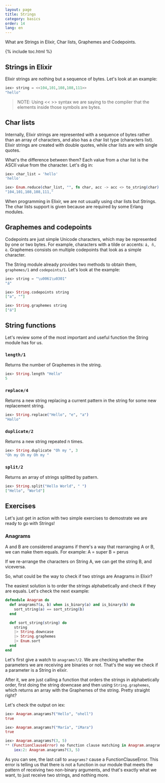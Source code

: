 ```yaml
---
layout: page
title: Strings
category: basics
order: 14
lang: en
---
```


What are Strings in Elixir, Char lists, Graphemes and Codepoints.

{% include toc.html %}

## Strings in Elixir

Elixir strings are nothing but a sequence of bytes. Let's look at an example:

```elixir
iex> string = <<104,101,108,108,111>>
"hello"
```

>NOTE: Using << >> syntax we are saying to the compiler that the elements inside those symbols are bytes.

## Char lists

Internally, Elixir strings are represented with a sequence of bytes rather than an array of characters, and also has a char list type (characters list). Elixir strings are created with double quotes, while char lists are with single quotes.

What's the difference between them? Each value from a char list is the ASCII value from the character. Let's dig in:

```elixir
iex> char_list = 'hello'
'hello'

iex> Enum.reduce(char_list, "", fn char, acc -> acc <> to_string(char) <> "," end)
"104,101,108,108,111,"
```

When programming in Elixir, we are not usually using char lists but Strings. The char lists support is given because are required by some Erlang modules.

## Graphemes and codepoints

Codepoints are just simple Unicode characters, which may be represented by one or two bytes. For example, characters with a tilde or accents: `á, ñ, è`. Graphemes consists on multiple codepoints that look as a simple character.

The String module already provides two methods to obtain them, `graphemes/1` and `codepoints/1`. Let's look at the example:

```elixir
iex> string = "\u0061\u0301"
"á"

iex> String.codepoints string
["a", "́"]

iex> String.graphemes string
["á"]
```

## String functions

Let's review some of the most important and useful function the String module has for us.

### `length/1`

Returns the number of Graphemes in the string.

```elixir
iex> String.length "Hello"
5
```

### `replace/4`

Returns a new string replacing a current pattern in the string for some new replacement string.

```elixir
iex> String.replace("Hello", "e", "a")
"Hallo"
```

### `duplicate/2`

Returns a new string repeated n times.

```elixir
iex> String.duplicate "Oh my ", 3
"Oh my Oh my Oh my "
```

### `split/2`

Returns an array of strings splitted by pattern.

```elixir
iex> String.split("Hello World", " ")
["Hello", "World"]
```

## Exercises

Let's just get in action with two simple exercises to demostrate we are ready to go with Strings!

### Anagrams

A and B are considered anagrams if there's a way that rearranging A or B, we can make them equals. For example: 
A = super
B = perus 

If we re-arrange the characters on String A, we can get the string B, and viceversa.

So, what could be the way to check if two strings are Anagrams in Elixir?

The easiest solution is to order the strings alphabetically and check if they are equals. Let's check the next example:

```elixir
defmodule Anagram do
  def anagrams?(a, b) when is_binary(a) and is_binary(b) do
  	sort_string(a) == sort_string(b)
  end

  def sort_string(string) do
    string
    |> String.downcase
    |> String.graphemes
    |> Enum.sort
  end
end
```

Let's first give a watch to `anagrams?/2`. We are checking whether the parameters we are receiving are binaries or not. That's the way we check if a parameter is a String in elixir.

After it, we are just calling a function that orders the strings in alphabetically order, first doing the string downcase and then using `String.graphemes`, which returns an array with the Graphemes of the string. Pretty straight right?

Let's check the output on iex:

```elixir
iex> Anagram.anagrams?("Hello", "ohell")
true

iex> Anagram.anagrams?("María", "íMara")
true

iex> Anagram.anagrams?(3, 5)
** (FunctionClauseError) no function clause matching in Anagram.anagrams?/2
    iex:2: Anagram.anagrams?(3, 5)
```

As you can see, the last call to `anagrams?` cause a FunctionClauseError. This error is telling us that there is not a function in our module that meets the pattern of receiving two non-binary arguments, and that's exactly what we want, to just receive two strings, and nothing more. 
